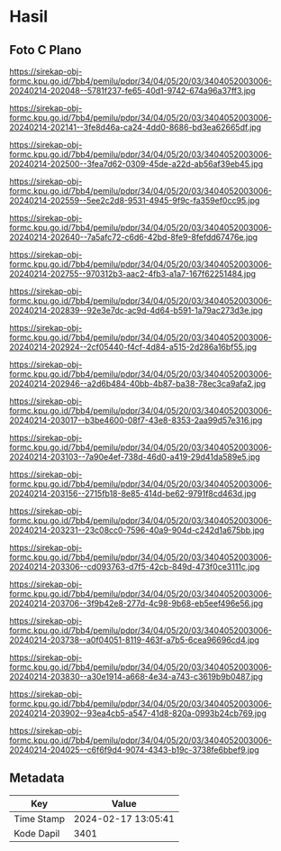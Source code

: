 # Hasil

## Foto C Plano

https://sirekap-obj-formc.kpu.go.id/7bb4/pemilu/pdpr/34/04/05/20/03/3404052003006-20240214-202048--5781f237-fe65-40d1-9742-674a96a37ff3.jpg

https://sirekap-obj-formc.kpu.go.id/7bb4/pemilu/pdpr/34/04/05/20/03/3404052003006-20240214-202141--3fe8d46a-ca24-4dd0-8686-bd3ea62665df.jpg

https://sirekap-obj-formc.kpu.go.id/7bb4/pemilu/pdpr/34/04/05/20/03/3404052003006-20240214-202500--3fea7d62-0309-45de-a22d-ab56af39eb45.jpg

https://sirekap-obj-formc.kpu.go.id/7bb4/pemilu/pdpr/34/04/05/20/03/3404052003006-20240214-202559--5ee2c2d8-9531-4945-9f9c-fa359ef0cc95.jpg

https://sirekap-obj-formc.kpu.go.id/7bb4/pemilu/pdpr/34/04/05/20/03/3404052003006-20240214-202640--7a5afc72-c6d6-42bd-8fe9-8fefdd67476e.jpg

https://sirekap-obj-formc.kpu.go.id/7bb4/pemilu/pdpr/34/04/05/20/03/3404052003006-20240214-202755--970312b3-aac2-4fb3-a1a7-167f62251484.jpg

https://sirekap-obj-formc.kpu.go.id/7bb4/pemilu/pdpr/34/04/05/20/03/3404052003006-20240214-202839--92e3e7dc-ac9d-4d64-b591-1a79ac273d3e.jpg

https://sirekap-obj-formc.kpu.go.id/7bb4/pemilu/pdpr/34/04/05/20/03/3404052003006-20240214-202924--2cf05440-f4cf-4d84-a515-2d286a16bf55.jpg

https://sirekap-obj-formc.kpu.go.id/7bb4/pemilu/pdpr/34/04/05/20/03/3404052003006-20240214-202946--a2d6b484-40bb-4b87-ba38-78ec3ca9afa2.jpg

https://sirekap-obj-formc.kpu.go.id/7bb4/pemilu/pdpr/34/04/05/20/03/3404052003006-20240214-203017--b3be4600-08f7-43e8-8353-2aa99d57e316.jpg

https://sirekap-obj-formc.kpu.go.id/7bb4/pemilu/pdpr/34/04/05/20/03/3404052003006-20240214-203103--7a90e4ef-738d-46d0-a419-29d41da589e5.jpg

https://sirekap-obj-formc.kpu.go.id/7bb4/pemilu/pdpr/34/04/05/20/03/3404052003006-20240214-203156--2715fb18-8e85-414d-be62-9791f8cd463d.jpg

https://sirekap-obj-formc.kpu.go.id/7bb4/pemilu/pdpr/34/04/05/20/03/3404052003006-20240214-203231--23c08cc0-7596-40a9-904d-c242d1a675bb.jpg

https://sirekap-obj-formc.kpu.go.id/7bb4/pemilu/pdpr/34/04/05/20/03/3404052003006-20240214-203306--cd093763-d7f5-42cb-849d-473f0ce3111c.jpg

https://sirekap-obj-formc.kpu.go.id/7bb4/pemilu/pdpr/34/04/05/20/03/3404052003006-20240214-203706--3f9b42e8-277d-4c98-9b68-eb5eef496e56.jpg

https://sirekap-obj-formc.kpu.go.id/7bb4/pemilu/pdpr/34/04/05/20/03/3404052003006-20240214-203738--a0f04051-8119-463f-a7b5-6cea96696cd4.jpg

https://sirekap-obj-formc.kpu.go.id/7bb4/pemilu/pdpr/34/04/05/20/03/3404052003006-20240214-203830--a30e1914-a668-4e34-a743-c3619b9b0487.jpg

https://sirekap-obj-formc.kpu.go.id/7bb4/pemilu/pdpr/34/04/05/20/03/3404052003006-20240214-203902--93ea4cb5-a547-41d8-820a-0993b24cb769.jpg

https://sirekap-obj-formc.kpu.go.id/7bb4/pemilu/pdpr/34/04/05/20/03/3404052003006-20240214-204025--c6f6f9d4-9074-4343-b19c-3738fe6bbef9.jpg


## Metadata

| Key        | Value               |
| ---------- | ------------------- |
| Time Stamp | 2024-02-17 13:05:41 |
| Kode Dapil | 3401                |




